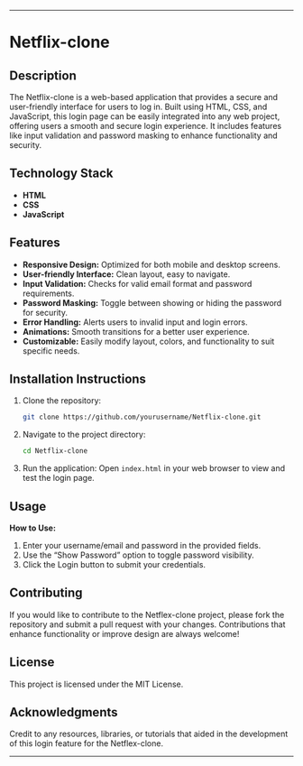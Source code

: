 
---

# Netflix-clone

## Description
The Netflix-clone is a web-based application that provides a secure and user-friendly interface for users to log in. Built using HTML, CSS, and JavaScript, this login page can be easily integrated into any web project, offering users a smooth and secure login experience. It includes features like input validation and password masking to enhance functionality and security.

## Technology Stack
- **HTML**
- **CSS**
- **JavaScript**

## Features
- **Responsive Design:** Optimized for both mobile and desktop screens.
- **User-friendly Interface:** Clean layout, easy to navigate.
- **Input Validation:** Checks for valid email format and password requirements.
- **Password Masking:** Toggle between showing or hiding the password for security.
- **Error Handling:** Alerts users to invalid input and login errors.
- **Animations:** Smooth transitions for a better user experience.
- **Customizable:** Easily modify layout, colors, and functionality to suit specific needs.

## Installation Instructions

1. Clone the repository:
   ```bash
   git clone https://github.com/yourusername/Netflix-clone.git
   ```
2. Navigate to the project directory:
   ```bash
   cd Netflix-clone
   ```
3. Run the application: Open `index.html` in your web browser to view and test the login page.

## Usage

**How to Use:**

1. Enter your username/email and password in the provided fields.
2. Use the “Show Password” option to toggle password visibility.
3. Click the Login button to submit your credentials.

## Contributing
If you would like to contribute to the Netflex-clone project, please fork the repository and submit a pull request with your changes. Contributions that enhance functionality or improve design are always welcome!

## License
This project is licensed under the MIT License.

## Acknowledgments
Credit to any resources, libraries, or tutorials that aided in the development of this login feature for the Netflex-clone. 

--- 

